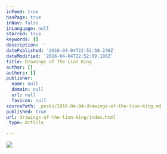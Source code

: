 ```yaml
---
inFeed: true
hasPage: true
inNav: false
inLanguage: null
starred: true
keywords: []
description: ''
datePublished: '2016-04-04T22:52:58.230Z'
dateModified: '2016-04-04T22:52:09.186Z'
title: Drawings of The Lion King
author: []
authors: []
publisher:
  name: null
  domain: null
  url: null
  favicon: null
sourcePath: _posts/2016-04-04-drawings-of-the-lion-king.md
published: true
url: drawings-of-the-lion-king/index.html
_type: Article

---
```

![](https://the-grid-user-content.s3-us-west-2.amazonaws.com/06308779-e1bc-41c9-8b6b-684ab9fe22fb.jpg)